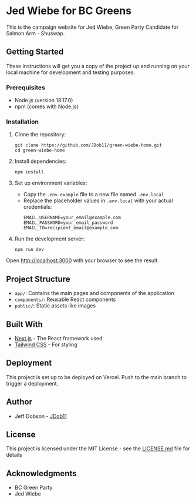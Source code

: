 # Jed Wiebe for BC Greens

This is the campaign website for Jed Wiebe, Green Party Candidate for Salmon Arm - Shuswap.

## Getting Started

These instructions will get you a copy of the project up and running on your local machine for development and testing purposes.

### Prerequisites

- Node.js (version 18.17.0)
- npm (comes with Node.js)

### Installation

1. Clone the repository:
   ```
   git clone https://github.com/JDob11/green-wiebe-home.git
   cd green-wiebe-home
   ```

2. Install dependencies:
   ```
   npm install
   ```

3. Set up environment variables:
   - Copy the `.env.example` file to a new file named `.env.local`
   - Replace the placeholder values in `.env.local` with your actual credentials:
     ```
     EMAIL_USERNAME=your_email@example.com
     EMAIL_PASSWORD=your_email_password
     EMAIL_TO=recipient_email@example.com
     ```

4. Run the development server:
   ```
   npm run dev
   ```

Open [http://localhost:3000](http://localhost:3000) with your browser to see the result.

## Project Structure

- `app/`: Contains the main pages and components of the application
- `components/`: Reusable React components
- `public/`: Static assets like images

## Built With

- [Next.js](https://nextjs.org/) - The React framework used
- [Tailwind CSS](https://tailwindcss.com/) - For styling

## Deployment

This project is set up to be deployed on Vercel. Push to the main branch to trigger a deployment.

## Author

- Jeff Dobson - [JDob11](https://github.com/JDob11)

## License

This project is licensed under the MIT License - see the [LICENSE.md](LICENSE.md) file for details

## Acknowledgments

- BC Green Party
- Jed Wiebe
